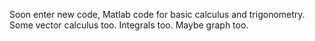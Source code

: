 Soon enter new code, Matlab code for basic calculus and trigonometry.
Some vector calculus too. Integrals too. Maybe graph too. 

